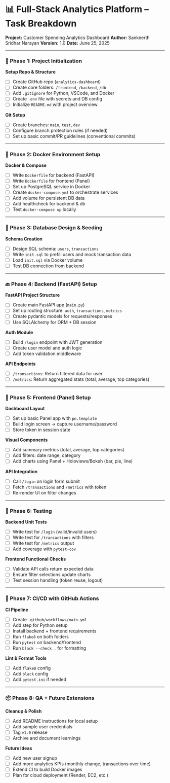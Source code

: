 # 📊 Full-Stack Analytics Platform – Task Breakdown

**Project:** Customer Spending Analytics Dashboard
**Author:** Sankeerth Sridhar Narayan
**Version:** 1.0
**Date:** June 25, 2025

---

### 🔰 Phase 1: Project Initialization

**Setup Repo & Structure**
- [ ] Create GitHub repo (`analytics-dashboard`)
- [ ] Create core folders: `/frontend`, `/backend`, `/db`
- [ ] Add `.gitignore` for Python, VSCode, and Docker
- [ ] Create `.env` file with secrets and DB config
- [ ] Initialize `README.md` with project overview

**Git Setup**
- [ ] Create branches: `main`, `test`, `dev`
- [ ] Configure branch protection rules (if needed)
- [ ] Set up basic commit/PR guidelines (conventional commits)

---

### 🐳 Phase 2: Docker Environment Setup

**Docker & Compose**
- [ ] Write `Dockerfile` for backend (FastAPI)
- [ ] Write `Dockerfile` for frontend (Panel)
- [ ] Set up PostgreSQL service in Docker
- [ ] Create `docker-compose.yml` to orchestrate services
- [ ] Add volume for persistent DB data
- [ ] Add healthcheck for backend & db
- [ ] Test `docker-compose up` locally

---

### 🧾 Phase 3: Database Design & Seeding

**Schema Creation**
- [ ] Design SQL schema: `users`, `transactions`
- [ ] Write `init.sql` to prefill users and mock transaction data
- [ ] Load `init.sql` via Docker volume
- [ ] Test DB connection from backend

---

### 🔙 Phase 4: Backend (FastAPI) Setup

**FastAPI Project Structure**
- [ ] Create main FastAPI app (`main.py`)
- [ ] Set up routing structure: `auth`, `transactions`, `metrics`
- [ ] Create pydantic models for requests/responses
- [ ] Use SQLAlchemy for ORM + DB session

**Auth Module**
- [ ] Build `/login` endpoint with JWT generation
- [ ] Create user model and auth logic
- [ ] Add token validation middleware

**API Endpoints**
- [ ] `/transactions`: Return filtered data for user
- [ ] `/metrics`: Return aggregated stats (total, average, top categories)

---

### 🎨 Phase 5: Frontend (Panel) Setup

**Dashboard Layout**
- [ ] Set up basic Panel app with `pn.template`
- [ ] Build login screen → capture username/password
- [ ] Store token in session state

**Visual Components**
- [ ] Add summary metrics (total, average, top categories)
- [ ] Add filters: date range, category
- [ ] Add charts using Panel + Holoviews/Bokeh (bar, pie, line)

**API Integration**
- [ ] Call `/login` on login form submit
- [ ] Fetch `/transactions` and `/metrics` with token
- [ ] Re-render UI on filter changes

---

### 🧪 Phase 6: Testing

**Backend Unit Tests**
- [ ] Write test for `/login` (valid/invalid users)
- [ ] Write test for `/transactions` with filters
- [ ] Write test for `/metrics` output
- [ ] Add coverage with `pytest-cov`

**Frontend Functional Checks**
- [ ] Validate API calls return expected data
- [ ] Ensure filter selections update charts
- [ ] Test session handling (token reuse, logout)

---

### 🔁 Phase 7: CI/CD with GitHub Actions

**CI Pipeline**
- [ ] Create `.github/workflows/main.yml`
- [ ] Add step for Python setup
- [ ] Install backend + frontend requirements
- [ ] Run `flake8` on both folders
- [ ] Run `pytest` on backend/frontend
- [ ] Run `black --check .` for formatting

**Lint & Format Tools**
- [ ] Add `flake8` config
- [ ] Add `black` config
- [ ] Add `pytest.ini` if needed

---

### 📦 Phase 8: QA + Future Extensions

**Cleanup & Polish**
- [ ] Add README instructions for local setup
- [ ] Add sample user credentials
- [ ] Tag `v1.0` release
- [ ] Archive and document learnings

**Future Ideas**
- [ ] Add new user signup
- [ ] Add more analytics KPIs (monthly change, transactions over time)
- [ ] Extend CI to build Docker images
- [ ] Plan for cloud deployment (Render, EC2, etc.) 
